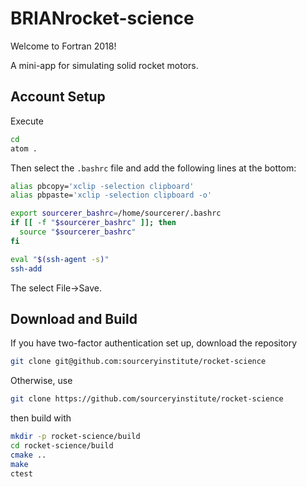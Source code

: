 BRIANrocket-science
==============

Welcome to Fortran 2018!

A mini-app for simulating solid rocket motors.

Account Setup
-------------
Execute
```bash
cd 
atom .
```
Then select the `.bashrc` file and add the following lines at the bottom:
```bash
alias pbcopy='xclip -selection clipboard'
alias pbpaste='xclip -selection clipboard -o'

export sourcerer_bashrc=/home/sourcerer/.bashrc
if [[ -f "$sourcerer_bashrc" ]]; then
  source "$sourcerer_bashrc"
fi

eval "$(ssh-agent -s)"
ssh-add
```
The select File->Save.

Download and Build
------------------
If you have two-factor authentication set up, download the repository
```bash
git clone git@github.com:sourceryinstitute/rocket-science
```
Otherwise, use
```bash
git clone https://github.com/sourceryinstitute/rocket-science
```
then build with 
```bash
mkdir -p rocket-science/build
cd rocket-science/build
cmake ..
make
ctest
```
